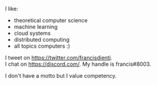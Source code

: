 I like:
  - theoretical computer science
  - machine learning
  - cloud systems
  - distributed computing
  - all topics computers :)

I tweet on https://twitter.com/francisdienti. </br>
I chat on https://discord.com/. My handle is francis#8003.</br>

I don't have a motto but I value competency.
